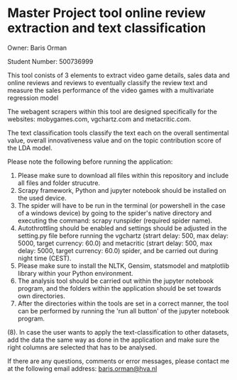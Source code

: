 # Master Project tool online review extraction and text classification


Owner: Baris Orman

Student Number: 500736999

This tool conists of 3 elements to extract video game details, sales data and online reviews and reviews to eventually classify the review text and measure the sales performance of the video games with a multivariate regression model

The webagent scrapers within this tool are designed specifically for the websites: mobygames.com, vgchartz.com and metacritic.com.

The text classification tools classify the text each on the overall sentimental value, overall innovativeness value and on the topic contribution score of the LDA model.

Please note the following before running the application:

1. Please make sure to download all files within this repository and include all files and folder strucutre.
2. Scrapy framework, Python and jupyter notebook should be installed on the used device.
3. The spider will have to be run in the terminal (or powershell in the case of a windows device) by going to the spider's native directory and executing the command: scrapy runspider (required spider name).
4. Autothrottling should be enabled and settings should be adjusted in the setting.py file before running the vgchartz (strart delay: 500, max delay: 5000, target currency: 60.0) and metacritic (strart delay: 500, max delay: 5000, target currency: 60.0) spider, and be carried out during night time (CEST).
5. Please make sure to install the NLTK, Gensim, statsmodel and matplotlib library within your Python environment.
6. The analysis tool should be carried out within the jupyter notebook program, and the folders within the application should be set towards own directories.
7. After the directories within the tools are set in a correct manner, the tool can be performed by running the 'run all button' of the jupyter notebook program.

(8). In case the user wants to apply the text-classification to other datasets, add the data the same way as done in the application and make sure the right columns are selected that has to be analysed.

If there are any questions, comments or error messages, please contact me at the following email address: baris.orman@hva.nl
